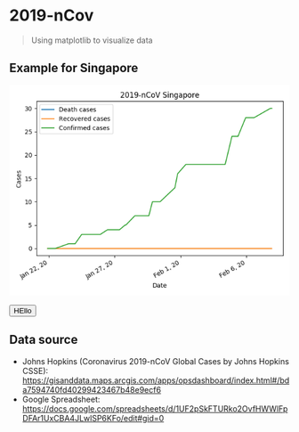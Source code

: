 # 2019-nCov
> Using matplotlib to visualize data

## Example for Singapore

![2019-nCoV Singapore](fig.png)

<button> HEllo </button>

## Data source
- Johns Hopkins (Coronavirus 2019-nCoV Global Cases by Johns Hopkins CSSE): https://gisanddata.maps.arcgis.com/apps/opsdashboard/index.html#/bda7594740fd40299423467b48e9ecf6
- Google Spreadsheet: https://docs.google.com/spreadsheets/d/1UF2pSkFTURko2OvfHWWlFpDFAr1UxCBA4JLwlSP6KFo/edit#gid=0